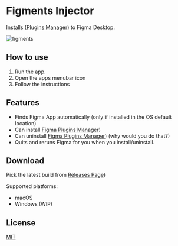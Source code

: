 # Figments Injector
Installs ([Plugins Manager](https://github.com/jachui/figma-plugin-manager)) to Figma Desktop.

![figments](https://user-images.githubusercontent.com/1207863/48588724-57386c00-e949-11e8-838f-81b12b0237e2.gif)

## How to use
1. Run the app.
1. Open the apps menubar icon
1. Follow the instructions 

## Features
- Finds Figma App automatically (only if installed in the OS default location)
- Can install [Figma Plugins Manager](https://github.com/jachui/figma-plugin-manager))
- Can uninstall [Figma Plugins Manager](https://github.com/jachui/figma-plugin-manager)) (why would you do that?)
- Quits and reruns Figma for you when you install/uninstall.

## Download

Pick the latest build from [Releases Page](https://github.com/cdes/figments-injector/releases)) 

Supported platforms:
- macOS
- Windows (WIP)

## License

[MIT](LICENSE.md)
